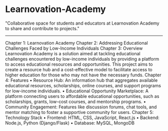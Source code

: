 # Learnovation-Academy
"Collaborative space for students and educators at Learnovation Academy to share and contribute to projects."
________________________________________
Chapter 1: Learnovation Academy
Chapter 2: Addressing Educational Challenges Faced by Low-Income Individuals
Chapter 3: Overview
Learnovation Academy is a solution aimed at tackling educational challenges encountered by low-income individuals by providing a platform to access educational resources and opportunities. This project aims to create a resource hub and a cost-effective model to facilitate access to higher education for those who may not have the necessary funds.
Chapter 4: Features
•	Resource Hub: An information hub that aggregates available educational resources, scholarships, online courses, and support programs for low-income individuals.
•	Educational Opportunity Marketplace: A platform connecting users to affordable educational opportunities, such as scholarships, grants, low-cost courses, and mentorship programs.
•	Community Engagement: Features like discussion forums, chat tools, and mentor matching to foster a supportive community for users.
Chapter 5: Technology Stack
•	Frontend: HTML, CSS, JavaScript, React.js
•	Backend: Node.js, Python (Django/Flask)
•	Database: MySQL, MongoDB
